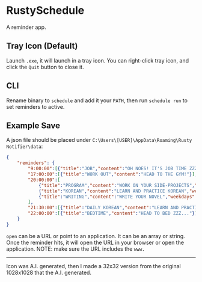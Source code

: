 # RustySchedule

A reminder app.

## Tray Icon (Default)
Launch `.exe`, it will launch in a tray icon. You can right-click tray icon, and click the `Quit` button to close it.

## CLI
Rename binary to `schedule` and add it your `PATH`, then run `schedule run` to set reminders to active.

## Example Save
A json file should be placed under `C:\Users\[USER]\AppData\Roaming\Rusty Notifier\data`:
```json
{
    "reminders": {
        "9:00:00":[{"title":"JOB","content":"OH NOES! IT'S JOB TIME ZZZ..."}],
        "17:00:00":[{"title":"WORK OUT","content":"HEAD TO THE GYM!"}],
        "20:00:00":[
            {"title":"PROGRAM","content":"WORK ON YOUR SIDE-PROJECTS","weekdays":["Mon", "Thu"]},
            {"title":"KOREAN","content":"LEARN AND PRACTICE KOREAN","weekdays":["Tue", "Fri", "Sun"],"open":"C:\\Users\\[USER]\\AppData\\Roaming\\Microsoft\\Windows\\Start Menu\\Programs\\Anki.lnk"},
            {"title":"WRITING","content":"WRITE YOUR NOVEL","weekdays":["Wed", "Sat"]}
        ],
        "21:30:00":[{"title":"DAILY KOREAN","content":"LEARN AND PRACTICE KOREAN","open":"C:\\Users\\[USER]\\AppData\\Roaming\\Microsoft\\Windows\\Start Menu\\Programs\\Anki.lnk"}],
        "22:00:00":[{"title":"BEDTIME","content":"HEAD TO BED ZZZ..."}]
    }
}
```

`open` can be a URL or point to an application. It can be an array or string.
Once the reminder hits, it will open the URL in your browser or open the application.
NOTE: make sure the URL includes the `www.`

---
Icon was A.I. generated, then I made a 32x32 version from the original 1028x1028 that the A.I. generated.

